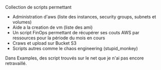 Collection de scripts permettant 

- Administration d'aws (liste des instances, security groups, subnets et volumes)
- Aide a la creation de vm (liste des ami) 
- Un script FinOps permettant de récupérer ses couts AWS par ressources pour la période du mois en cours
- Craws et upload sur Bucket S3
- Scripts autres comme le chaos engineering (stupid_monkey)

Dans Examples, des script trouvés sur le net que je n'ai pas encore retravaillé.


